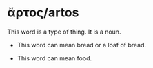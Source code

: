 # ἄρτος/artos 
This word is a type of thing. It is a noun. 

* This word can mean bread or a loaf of bread. 


* This word can mean food. 
